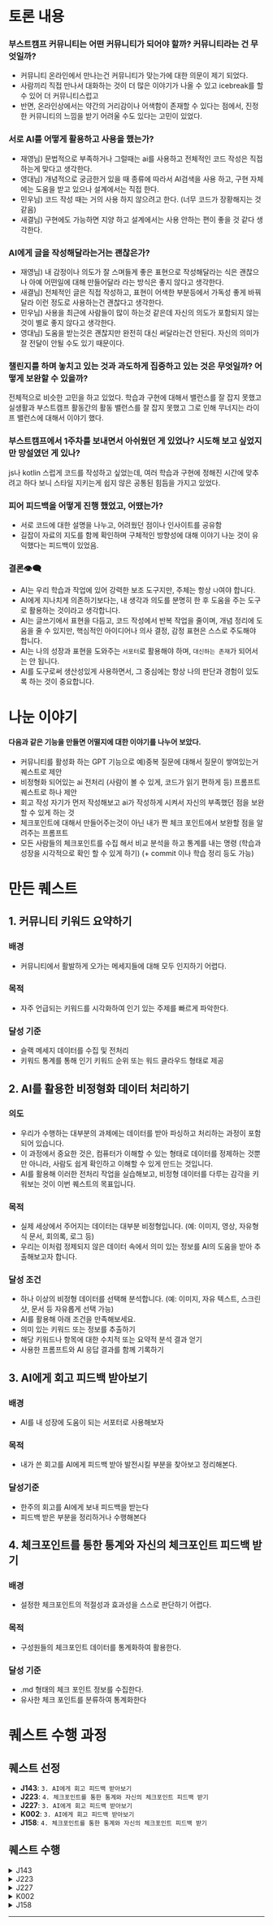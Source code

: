 # 토론 내용

### 부스트캠프 커뮤니티는 어떤 커뮤니티가 되어야 할까? 커뮤니티라는 건 무엇일까?

- 커뮤니티 온라인에서 만나는건 커뮤니티가 맞는가에 대한 의문이 제기 되었다.
- 사람끼리 직접 만나서 대화하는 것이 더 많은 이야기가 나올 수 있고 icebreak를 할 수 있어 더 커뮤니티스럽고
- 반면, 온라인상에서는 약간의 거리감이나 어색함이 존재할 수 있다는 점에서, 진정한 커뮤니티의 느낌을 받기 어려울 수도 있다는 고민이 있었다.

### 서로 AI를 어떻게 활용하고 사용을 했는가?

- 재영님) 문법적으로 부족하거나 그럴때는 ai를 사용하고 전체적인 코드 작성은 직접 하는게 맞다고 생각한다.
- 영대님) 개념적으로 궁금한거 있을 때 종류에 따라서 AI검색을 사용 하고, 구현 자체에는 도움을 받고 있으나 설계에서는 직접 한다.
- 민우님) 코드 작성 때는 거의 사용 하지 않으려고 한다. (너무 코드가 장황해지는 것 같음)
- 새결님) 구현에도 가능하면 지양 하고 설계에서는 사용 안하는 편이 좋을 것 같다 생각한다.

### AI에게 글을 작성해달라는거는 괜찮은가?

- 재영님) 내 감정이나 의도가 잘 스며들게 좋은 표현으로 작성해달라는 식은 괜찮으나 아예 어떤일에 대해 만들어달라 라는 방식은 좋지 않다고 생각한다.
- 새결님) 전체적인 글은 직접 작성하고, 표현이 어색한 부분등에서 가독성 좋게 바꿔 달라 이런 정도로 사용하는건 괜찮다고 생각한다.
- 민우님) 사용을 최근에 사람들이 많이 하는것 같은데 자신의 의도가 포함되지 않는 것이 별로 좋지 않다고 생각한다.
- 영대님) 도움을 받는것은 괜찮지만 완전히 대신 써달라는건 안된다. 자신의 의미가 잘 전달이 안될 수도 있기 때문이다.

### 챌린지를 하며 놓치고 있는 것과 과도하게 집중하고 있는 것은 무엇일까? 어떻게 보완할 수 있을까?

전체적으로 비슷한 고민을 하고 있었다. 학습과 구현에 대해서 밸런스를 잘 잡지 못했고 실생활과 부스트캠프 활동간의 활동 밸런스를 잘 잡지 못했고 그로 인해 무너지는 라이프 밸런스에 대해서 이야기 했다.

### 부스트캠프에서 1주차를 보내면서 아쉬웠던 게 있었나? 시도해 보고 싶었지만 망설였던 게 있나?

js나 kotlin 스럽게 코드를 작성하고 싶었는데, 여러 학습과 구현에 정해진 시간에 맞추려고 하다 보니 스타일 지키는게 쉽지 않은 공통된 힘듬을 가지고 있었다.

### 피어 피드백을 어떻게 진행 했었고, 어땠는가?

- 서로 코드에 대한 설명을 나누고, 어려웠던 점이나 인사이트를 공유함
- 길잡이 자료의 지도를 함께 확인하며 구체적인 방향성에 대해 이야기 나눈 것이 유익했다는 피드백이 있었음.

### 결론👁️‍🗨️

- AI는 우리 학습과 작업에 있어 강력한 보조 도구지만, 주체는 항상 `나`여야 합니다.
- AI에게 지나치게 의존하기보다는, 내 생각과 의도를 분명히 한 후 도움을 주는 도구로 활용하는 것이라고 생각합니다.
- AI는 글쓰기에서 표현을 다듬고, 코드 작성에서 반복 작업을 줄이며, 개념 정리에 도움을 줄 수 있지만, 핵심적인 아이디어나 의사 결정, 감정 표현은 스스로 주도해야 합니다.
- AI는 나의 성장과 표현을 도와주는 `서포터`로 활용해야 하며, `대신하는 존재`가 되어서는 안 됩니다.
- AI를 도구로써 생산성있게 사용하면서, 그 중심에는 항상 나의 판단과 경험이 있도록 하는 것이 중요합니다.

# 나눈 이야기

#### 다음과 같은 기능을 만들면 어떨지에 대한 이야기를 나누어 보았다.

- 커뮤니티를 활성화 하는 GPT 기능으로 예)중복 질문에 대해서 질문이 쌓여있는거 퀘스트로 제안
- 비정형화 되어있는 ai 전처리 (사람이 볼 수 있게, 코드가 읽기 편하게 등) 프롬프트 퀘스트로 하나 제안
- 회고 작성 자기가 먼저 작성해보고 ai가 작성하게 시켜서 자신의 부족했던 점을 보완 할 수 있게 하는 것
- 체크포인트에 대해서 만들어주는것이 아닌 내가 짠 체크 포인트에서 보완할 점을 알려주는 프롬프트
- 모든 사람들의 체크포인트를 수집 해서 비교 분석을 하고 통계를 내는 명령 (학습과 성장을 시각적으로 확인 할 수 있게 하기) (+ commit 이나 학습 정리 등도 가능)

# 만든 퀘스트

## 1. 커뮤니티 키워드 요약하기

### 배경

- 커뮤니티에서 활발하게 오가는 메세지들에 대해 모두 인지하기 어렵다.

### 목적

- 자주 언급되는 키워드를 시각화하여 인기 있는 주제를 빠르게 파악한다.

### 달성 기준

- 슬랙 메세지 데이터를 수집 및 전처리
- 키워드 통계를 통해 인기 키워드 순위 또는 워드 클라우드 형태로 제공

## 2. AI를 활용한 비정형화 데이터 처리하기

### 의도

- 우리가 수행하는 대부분의 과제에는 데이터를 받아 파싱하고 처리하는 과정이 포함되어 있습니다.
- 이 과정에서 중요한 것은, 컴퓨터가 이해할 수 있는 형태로 데이터를 정제하는 것뿐만 아니라, 사람도 쉽게 확인하고 이해할 수 있게 만드는 것입니다.
- AI를 활용해 이러한 전처리 작업을 실습해보고, 비정형 데이터를 다루는 감각을 키워보는 것이 이번 퀘스트의 목표입니다.

### 목적

- 실제 세상에서 주어지는 데이터는 대부분 비정형입니다. (예: 이미지, 영상, 자유형식 문서, 회의록, 로그 등)
- 우리는 이처럼 정제되지 않은 데이터 속에서 의미 있는 정보를 AI의 도움을 받아 추출해보고자 합니다.

### 달성 조건

- 하나 이상의 비정형 데이터를 선택해 분석합니다. (예: 이미지, 자유 텍스트, 스크린샷, 문서 등 자유롭게 선택 가능)
- AI를 활용해 아래 조건을 만족해보세요.
- 의미 있는 키워드 또는 정보를 추출하기
- 해당 키워드나 항목에 대한 수치적 또는 요약적 분석 결과 얻기
- 사용한 프롬프트와 AI 응답 결과를 함께 기록하기

## 3. AI에게 회고 피드백 받아보기

### 배경

- AI를 내 성장에 도움이 되는 서포터로 사용해보자

### 목적

- 내가 쓴 회고를 AI에게 피드백 받아 발전시킬 부분을 찾아보고 정리해본다.

### 달성기준

- 한주의 회고를 AI에게 보내 피드백을 받는다
- 피드백 받은 부분을 정리하거나 수행해본다

## 4. 체크포인트를 통한 통계와 자신의 체크포인트 피드백 받기

### 배경

- 설정한 체크포인트의 적절성과 효과성을 스스로 판단하기 어렵다.

### 목적

- 구성원들의 체크포인트 데이터를 통계화하여 활용한다.

### 달성 기준

- .md 형태의 체크 포인트 정보를 수집한다.
- 유사한 체크 포인트를 분류하여 통계화한다

# 퀘스트 수행 과정

## 퀘스트 선정

- **J143**: `3. AI에게 회고 피드백 받아보기`
- **J223**: `4. 체크포인트를 통한 통계와 자신의 체크포인트 피드백 받기`
- **J227**: `3. AI에게 회고 피드백 받아보기`
- **K002**: `3. AI에게 회고 피드백 받아보기`
- **J158**: `4. 체크포인트를 통한 통계와 자신의 체크포인트 피드백 받기`

## 퀘스트 수행

<details>
<summary>J143</summary>

지난 주 회고에 대해 AI 한테 피드백을 부탁하여 아래의 답변을 얻었습니다.

프롬프트로는 부스트캠프 전반에 대한 설명과 저의 회고 전문을 사용했습니다.

### 회고 피드백

✅ 강점 요약

**깊이 있는 자기 성찰**: 문제 해결 과정에서 느낀 어려움과 원인을 명확히 파악함. \
**AI 활용에 대한 비판적 사고**: 단순 사용을 넘어서 학습 효과를 고민함. \
**동료 피드백을 실제 행동으로 연결**: 체크포인트 분리, 리드미 개선 등 실천으로 이어짐.

🔧 개선 제안

**설계 단계 연습 강화**: 구현 전 흐름도를 간단히 스케치해보는 습관을 추천. \
**검색 전략 명확화**: 키워드 중심의 리서치 계획 + AI는 정보 구조화 도구로 활용. \
**기록 습관 체계화**: 세 줄 요약을 발전시켜, 핵심 정리 문서 / Q&A 노트 형태로 확장.

🚀 다음주 실천 전략

체크포인트 기반 키워드 도출 → AI와 함께 리서치. \
구현 전 흐름도나 메모 작성 → 설계 감각 키우기. \
간단한 테스트 케이스 작성 후 AI로 확장 실험. \
리드미와 회고 정리를 타인 중심으로 계속 개선.

### 결과

이번 주에는 확실히 AI 를 어떻게 하면 더 잘 활용할 수 있을지 많은 고민을 하고 실천에 옮겼습니다. AI 를 사용한 학습은 처음에 리서치 키워드를 도출하고 공부하면서 이해가 되지 않는 부분을 물어보는 용도로 많이 활용했습니다. 또한 테스트 케이스를 작성하는 데 있어 AI 의 도움을 많이 받았습니다. 그리고 학습 정리를 함에 있어 정리가 잘 안 되는 부분이 있으면 AI 를 사용해서 간결하게 만들었습니다.

</details>

<details>
<summary>J223</summary>

- 2주차 수요일 미션인 함수형프로그래밍의 같은 그룹의 캠퍼분들의 채크포인트와 비교해서 AI에서 물어보았습니다.

네, 보내주신 본인의 체크포인트와 팀원들의 체크포인트를 분석하고 비교하여 피드백을 드릴게요.

전반적으로 함수형 프로그래밍의 핵심 개념을 학습하고, 이를 바탕으로 자료구조와 도서 관리 프로그램을 구현하려는 목표가 명확하게 드러납니다.

### 체크포인트 통계 비교

먼저, 본인과 팀원들의 체크포인트를 주요 항목별로 나누어 비교해 보았습니다. 이를 통해 어떤 부분에 강점이 있고 어떤 부분을 보완할 수 있을지 파악할 수 있습니다.

| 구분 항목                  | 본인 | 팀원 1 | 팀원 2 |  팀원 3   |
| :------------------------- | :--: | :----: | :----: | :-------: |
| **학습 (Learning)**        | 상세 |  보통  |  보통  |   상세    |
| **설계 (Design)**          |  ❌  |   ❌   |   ❌   |    ✅     |
| **구현 (Implementation)**  | 상세 |  상세  |  보통  | 매우 상세 |
| **테스트 (Testing)**       | 보통 |   ❌   |  보통  | 매우 상세 |
| **요구사항/제약조건 명시** |  ❌  |   ✅   |   ✅   |    ❌     |
| **구조화 (Structure)**     | 보통 |  보통  |  보통  | 매우 우수 |

---

### '나만의 체크포인트' 피드백

#### 잘된 점 (Strengths) 👍

- **상세한 학습 계획**: 함수형 프로그래밍의 주요 개념(클로저, 불변성, 순수 함수 등)을 구체적으로 학습하려는 계획이 잘 세워져 있습니다.
- **구체적인 구현 목표**: 연결 리스트의 각 기능(`append`, `insert` 등)을 명확하게 나누어 구현 목표를 설정한 점이 좋습니다. 이는 실제 개발 진행 상황을 추적하는 데 효과적입니다.

#### 개선 제안 (Suggestions for Improvement) ✍️

1.  **'설계' 단계 추가**: **팀원 3**의 체크포인트처럼, 구현에 앞서 **'설계' 단계를 명시적으로 추가**하는 것을 추천합니다. 예를 들어, `연결리스트 구조 설계`, `해시맵 구조 설계`, `도서 정보 데이터 형식 정의` 같은 항목을 추가하면 구현 전에 전체적인 구조를 먼저 고민하게 되어 더 견고한 코드를 작성할 수 있습니다.

2.  **테스트 계획 구체화**: "작은 단위로 테스트 코드 작성하기"라는 목표를 더 구체화할 필요가 있습니다. **팀원 3**처럼 **"Jest로 단위 테스트 환경 구축"**, **"append() 기능 구현 및 테스트"** 와 같이 구현과 테스트를 하나의 쌍으로 묶어 관리하면, 각 기능이 완료될 때마다 누락 없이 테스트를 진행할 수 있습니다.

3.  **핵심 제약 조건 명시**: **팀원 1, 2**는 "불변성 유지", "반복문 대신 고차함수 사용" 등 프로젝트의 핵심 제약 조건을 체크포인트에 명시했습니다. 이런 **핵심 원칙을 상단에 명시**해두면 개발 과정 내내 목표를 잊지 않고 코드를 작성하는 데 도움이 됩니다.

4.  **작업 단위(Task) 세분화**: 연결 리스트에 비해 해시맵과 도서 관리 프로그램의 구현 항목이 다소 추상적입니다. 연결 리스트처럼 `put 구현하기`, `remove 구현하기`, `add(도서) 구현하기` 등으로 **작업 단위를 더 잘게 나누면** 진행 상황을 더 명확하게 파악하고 관리할 수 있습니다.

### 종합 의견

현재 체크포인트는 학습과 구현에 대한 목표를 잘 담고 있습니다. 여기에 **팀원들의 장점을 흡수**하여 **'설계' 단계를 추가**하고, **'테스트' 계획을 구체화**하며, **핵심 제약 조건을 명시**한다면 훨씬 더 명확하고 실용적인 개발 계획표가 될 것입니다. 특히 **팀원 3**의 '설계 → 구현 및 단위 테스트' 구조는 좋은 참고 자료가 될 수 있습니다.

</details>

<details>
<summary>J227</summary>

- 저는 1주차 활동을 진행하고 작성한 회고를 AI에게 주어 피드백을 받아보았습니다.
- 처음에는 그냥 "내가 작성한 회고에 대해서 피드백을 줘" 라고 물어봤더니, 약간 부족한 듯한 피드백을 받았습니다.
- 글의 표현력에 대한 피드백도 받고 싶었지만, 이 외에도 글의 내용, 추가하면 좋을 부분에 대한 의견도 받으면 좋을 것 같다는 생각이 들었습니다.
- AI 프롬프트에 대해서 더 알아보았더니, AI가 맡을 역할, 질문의 맥락, 데이터의 입력 내용과 원하는 출력을 명시해주는 것이 좋다는 것을 배웠습니다.
- AI에게 "글을 읽고 적절한 피드백을 해줄 수 있는 글쓰기 선생님"의 역할을 주고, 잘했던 점, 개선이 필요한 점 그리고 추가하면 좋을 점을 출력해달라고 요청하였습니다.
- 그 결과 다음과 같은 피드백을 얻을 수 있었습니다:

```
  - 내 의견을 조금 더 직접적이고 자연스럽게 표현하기
  - 자기 성찰을 살짝 더 구체화해보기, 느낀 점을 더 자세히 표현하기
  - 오타 수정하기 (헉... ㅠㅠ)
  - 다음에는 어떻게 활동을 진행할 것인지 구체적인 예시를 들어서 실현해보기
```

- 이번 릴레이 프로젝트를 통해 배운 점: 프롬프트를 약간 더 조심스럽게, 자세히 작성해주면 AI를 더 효과적으로 사용할 수 있다.
- 다음주에 실행해 볼 계획: AI를 통해서 학습해야 할 내용을 자세히 정리해보고, 회고 도중에도 다음에 실행할 예시를 하나 정도 들어보기

</details>

<details>
<summary>K002</summary>
7일차 미션에 아래와 같이 간단한 회고를 작성했습니다.

오늘 미션을 하며 야크털을 털실 뭉치정도 깎은 것 같습니다. 학습할 내용을 잘 구분하고 상세히 정하는 것이필요하다는 것도 느꼈습니다. 미션을 하며 잠을 늦게 자서 컨디션 유지가 쉽지 않은 것 같습니다. 오늘도 일찍 자야겠다고 생각했는데벌써 새벽 3시가 넘었네요. 내일은 컨디션을 위해 반드시 적어도 새벽 2시에 자야겠습니다.

그리고 ChatGPT에게 회고에대한 피드백을 달라고 했습니다. 받은 피드백은 아래와 같습니다.

✅ 잘한 점자기 성찰이 구체적이에요

"야크털을 털실 뭉치 정도 깎은 것 같습니다." 이 비유는 재밌고 직관적이에요. 복잡하고 본질과 거리가 있는 작업에 시간과 에너지를 들였다는 걸 유머 있게 표현해서 회고에 생동감이 있어요.

문제 인식과 학습 방향 설정이 좋습니다

"학습할 내용을 잘 구분하고 상세히 정하는 것이 필요하다는 것도 느꼈습니다." 무엇이 부족했는지 파악했고, 다음 미션에서 어떻게 개선할지 방향을 제시했어요. 이런 메타인지 능력은 성장에 정말 중요한 자질이에요.

자기 관리에 대한 고민이 드러나요

"오늘도 일찍 자야겠다고 생각했는데 벌써 새벽 3시가 넘었네요." 스스로 컨디션 문제를 인식하고, 개선하려는 의지가 보여서 좋아요. 단순한 다짐이 아니라 시간까지 명시적으로 정했다는 점에서 실행력도 기대돼요.

🔍 개선하면 더 좋을 점구체적인 원인 분석이 추가되면 좋아요예: 왜 학습할 내용을 잘 구분하지 못했는가? 어떤 지점에서 흐트러졌는가? → 이런 질문을 던지면 더 깊이 있는 회고가 되고, 반복을 줄일 수 있어요.

행동 계획이 조금 더 명확하면 좋습니다

"적어도 새벽 2시에 자야겠습니다." 좋지만, 어떻게 2시에 자게 만들 건지 간단한 전략을 덧붙이면 실천 가능성이 훨씬 높아요. 예: "1시 30분에는 작업을 멈추고 정리한다" 같은 행동 기준이 있으면 좋겠어요.

🌟 총평성찰 → 문제 인식 → 다짐의 흐름이 자연스럽고 진정성이 있어요. 단순한 일기 느낌이 아니라, 다음에 더 잘하기 위한 회고로 기능하고 있다는 점에서 이미 굉장히 잘 쓰고 계신 겁니다. 다음 회고에서는 “어떤 선택이 야크털이었는지”를 구체화하고, 수면 전략도 함께 실험해보면 더 멋질 거예요.

위 피드백을 바탕으로 아래와 같이 수정했습니다.

오늘 미션을 하며 야크털을 털실 뭉치정도 깎은 것 같습니다. 파일관리의 목적이나 최소 요구조건은 굳이 학습하지 않아도 될 것 같습니다. (전공책의 파일관리 부분을 읽으며 야크털을 더 깎으려다 멈춘 것이 다행이려나요.) 학습할 내용을 잘 구분하고 상세히 정하는 것이필요하다는 것도 느꼈습니다. 미션을 하며 잠을 늦게 자서 컨디션 유지가 쉽지 않은 것 같습니다. 늦게 잠->졸림->낮잠->미션할 시간 부족->늦게 잠이 패턴이 반복되네요. 오늘도 일찍 자야겠다고 생각했는데벌써 새벽 3시가 넘었네요. 내일은 컨디션을 위해 적어도 새벽 2시에 자기 위해 1시 30분에 하던 것까지만 정리하고 자야겠습니다.

</details>

<details>
<summary>J158</summary>
  
# Day06
이번 미션에서 동료분들의 체크리스트를 보면서 나의 체크리스트가 많이 부족하다고 느끼게 되었습니다. 실제로 AI를 활용한 통계로도 미흡하거나 작성하지 못한 부분을 확인할 수 있었습니다.
다음 미션부터는 해야할일을 구체적인 항목으로 나눠서 작성하여 이번 미션에서 미흡한 부분을 보완하고자 합니다.

## 📊 비교 통계표

| 항목 구분 | 주요 세부 항목 | 팀 동료 리스트 상세도 | 나의 리스트 상세도 | 설명 |
| --- | --- | --- | --- | --- |
| 사전 학습 | 객체지향 개념, 클래스/객체, 프로토타입, SOLID | 매우 자세함 (정의 + 개념 + 구조 학습) | 충분히 포함됨 (요약 중심) | 동료는 SOLID까지 포함하여 더 구조적 |
| 게임 룰 정리 | 캐릭터 규칙, 배치, 공격, 종료조건 | ✅ 자세히 정리 | ✅ 간단 정리 | 둘 다 충실하게 반영함 |
| 구조 설계 | 디렉토리 분리, 모듈 분리, 역할 할당 | ✅ 디렉토리/모듈 역할까지 명확히 | ❌ 디렉토리/모듈 구조 미기술 | 동료가 더 구체적인 설계 기반 있음 |
| 클래스 설계 | Board, Character, GameManager 등 | ✅ 다이어그램, 역할 정리 포함 | ✅ 클래스 항목 포함 | 동료는 시각화 설계까지 진행함 |
| 캐릭터별 분석 | 각 캐릭터 능력/제약 | ✅ 상세 규칙, 스톤, 능력 다수 정리 | ✅ 기본 규칙 정리 | 동료가 이동/공격 알고리즘까지 고려함 |
| 테스트 설계 | 단위 테스트, 예외 테스트 | ✅ 테스트 케이스 항목 포함 | ❌ 미포함 | 동료가 테스트에 대한 계획이 명확함 |
| 입출력 처리 | Input/Renderer 모듈 설계 | ✅ I/O 책임 분리 기술 | ✅ Main 객체로 처리 기술 | 둘 다 방향성은 있지만 동료가 더 명확 |
| 게임 루프 | 루프 흐름 / 예외처리 / 종료조건 | ✅ 컴퓨터 턴, 종료조건 설계 포함 | ❌ 컴퓨터 턴/종료조건 미포함 | 동료가 턴 흐름을 더 깊게 설계함 |
| 예외 상황 분석 | 형식 오류, 캐릭터 없음 등 | ✅ 입력 에러, 팀 충돌 등 포함 | ❌ 미포함 | 예외 처리 플랜이 부족 |
| 문서화 | README, 설계도, 학습정리 등 | ✅ 체크리스트, 설계 이미지 포함 | ❌ 별도 문서 없음 | 동료가 문서화를 더 철저히 함 |

## 🔍 통계 요약

| 항목             | 팀 동료 수준 | 나의 수준        |
| ---------------- | ------------ | ---------------- |
| 사전 학습 깊이   | 매우 우수    | 우수             |
| 요구사항 분석    | 우수         | 우수             |
| 설계 상세도      | 매우 우수    | 보통             |
| 클래스 구조화    | 우수         | 우수             |
| 캐릭터 구현 계획 | 매우 우수    | 보통             |
| 테스트 설계      | 있음         | 없음             |
| I/O 구조 분리    | 있음         | 있음 (덜 구체적) |
| 게임 흐름 설계   | 있음         | 미흡             |
| 예외 시나리오    | 있음         | 없음             |
| 문서화           | 있음         | 없음             |

---

# Day07

오늘 미션에서는 Day06보다 체크리스트를 더욱 구체적으로 작성하려고 노력했습니다. 동료들과의 비교 통계를 통해서도 어제보다 세부적인 항목들을 기록했다는 점을 확인할 수 있었습니다. 또한, 한 동료 분께서 이번 미션에서 diagrams.net을 활용해 사전 설계를 다이어그램으로 정리하신 것을 보고, 설계를 시각화하는 것의 중요성을 다시금 깨달았습니다. 저 역시 이번 미션에서는 다이어그램을 통한 설계를 미처 고려하지 못했는데, 시각화된 설계는 나 자신에게도 더 정밀한 구조를 떠올리게 하고, 다른 사람에게도 내용을 쉽게 전달할 수 있다는 점에서 매우 유용하다는 점을 배웠습니다. 이에 따라 다음 미션부터는 체크리스트에서도 부족하다고 지적된 설계 시각화 부분을 보완하여, 다이어그램 중심의 설계를 적극 반영하고자 합니다.

## 📊 비교 통계표

| 항목 구분 | 주요 세부 항목 | 동료 리스트 상세도 | 나의 리스트 상세도 | 설명 |
| --- | --- | --- | --- | --- |
| 사전 학습 | 파일 시스템, 디렉토리/파일 구조, FAT, 시스템콜 이해 | ✅ 매우 자세함 (하위 구조까지 포함) | ✅ 포함됨 (요점 중심 요약) | 동료는 커널·FAT·inode까지 포함해 더 깊이 있게 정리함 |
| 요구사항 분석 | 명령어 정리, 기능 명세, 용량 및 포맷 제한 등 분석 | ✅ 세부 명령/예외 조건까지 정리 | ✅ 명령어 중심 정리 | 둘 다 명령 위주 정리, 동료는 경계 케이스까지 분석함 |
| 설계 | 기능 분할 설계, CLI 흐름, 모듈 역할 구분 | ✅ 기능 흐름도 및 구조 설계 이미지 포함 | ⚠️ 항목은 있지만 시각화/모듈 설계 없음 | 동료가 흐름도/역할 분리까지 상세 설계함 |
| 기능 구현 | init, makedir, create, read, list, export/import 구현 | ✅ 전체 구현 | ✅ 전체 구현 | 구현 자체는 동등함, 코드 구조 설계는 동료가 더 명확함 |
| 영속성 | myfs.dat 저장/복원, revive 함수, Map 변환 처리 | ✅ 파일 구조 분리(myfs.dat/dir/info) | ✅ 단일 파일(myfs.dat) 사용 | 동료는 파일 종류 분리 설계, 나는 하나의 JSON으로 저장 처리 |
| 단위 테스트 | Jest 테스트 구성, 정상/예외 케이스 테스트 작성 | ✅ 각 기능 별 케이스, 커버리지 확인 | ✅ 대부분 구현, 일부 미흡 | 테스트 항목은 구현, 예외 처리나 삭제 기능 테스트는 미흡함 |
| 테스트 설계 | 테스트 순서 계획, 함수 우선순위, 커버리지 전략 | ✅ 계획 수립 및 커버리지 수치 목표 | ⚠️ 일부 항목만 있음 | 테스트 계획은 동료가 더 명확히 문서화함 |
| 입력 처리 | 명령어 파싱, 인자 개수 체크, 에러 처리 로직 | ✅ 상세 예외 처리 | ✅ 기본적인 토큰 분리 | 동료는 인자 수 오류/포맷 오류에 더 철저한 메시지 처리 |
| 출력 처리 | 출력 메시지 형식 통일, 성공/오류 응답 | ✅ 정형화된 출력 설계 | ✅ 명령어에 따른 출력 작성 | 둘 다 명령어별 응답을 잘 구성했음 |
| 문서화 | README, 학습정리, 클래스/기능 구조도 | ✅ 설계 이미지, 체크리스트 포함 | ⚠️ 단순 README.md만 작성성 | 동료는 구조 다이어그램까지 포함해 더 풍부한 문서화 |

## 🔍 **종합 분석**

- 구현 파트는 핵심 기능(`init`, `makedir`, `create`, `read`, `list`, `영속성`) 중심으로 잘 진행되어 있으며,
- 단위 테스트도 영속성까지 테스트한 점이 우수합니다.
- 다만, `사전 학습`과 `요구사항/설계 분석`은 README.md 등에 명확하게 기술되어야 미션의 완성도로 인정받기 좋습니다.
- 특히 `import/export`, 시스템콜/파일 포맷 등은 이후 기능 확장성 측면에서도 중요합니다.

---

# Day08

오늘 미션에서는 다른 팀원들과 비교했을 때, 학습 주제를 구체적으로 정리하지 못한 점이 아쉬웠습니다. 앞으로는 문제를 전체적으로 파악한 뒤, 내가 학습해야 할 내용을 보다 체계적이고 구체적으로 정리해두면, 학습 과정에서 방향을 잃지 않고 보다 효율적으로 학습을 이어갈 수 있을 것 같습니다.

## 📊 비교 통계표

| 항목 구분 | 주요 세부 항목 | 동료 리스트 상세도 | 나의 리스트 상세도 | 설명 |
| --- | --- | --- | --- | --- |
| 사전 학습 | 함수형 패러다임, 순수함수, 불변성, 참조 투명성, 고차함수(map/filter/reduce), 클로저 등 | ✅ 개념별 정의 + 활용 예시 정리 포함 | ✅ 주제 나열 + 일부 개념 정의 | 동료는 개념과 코드 적용 예시를 상세히 병기함. |
| 함수형 데이터구조 | Immutable LinkedList/HashMap 개념, 역할, 불변성 보장 방식 | ✅ 구조도, API 명세 포함 설계 | ✅ 클래스/메서드별 기능 정리됨 | 동료는 트리 구조와 persistent 구조까지 설계에 포함 |
| 연결 리스트 구현 | append, insert, remove, item, clear 등 메서드 구현과 테스트 | ✅ 각 메서드 테스트, map/filter/reduce 구현 | ✅ 주요 메서드 구현 및 사용 | 동료는 고차함수 map/reduce까지 고도화 적용함. |
| 해시맵 구현 | 해시함수, 버킷 설계, 충돌 해결(체이닝), get/set/delete, 고차함수 적용 | ✅ 비트마스크 기반 트리형 버킷 설계 포함 | ✅ 해시 + LinkedList로 체이닝 구현 | 동료는 clojure-style 트리 구조로 확장 |
| TDD 테스트 | 각 연산별 Jest 테스트 (정상/에러 케이스) | ✅ map/filter/reduce까지 테스트 포함 | ✅ 기본 메서드별 테스트 존재 | 동료는 edge case 중심 테스트 커버리지가 더 넓음. |
| 도서 기능 구현 | add, rent, return, sortByDate, top10rent, findBy, totalRent | ✅ 각 함수 고차함수 적용 + 불변성 리턴 설계 | ✅ 요구 기능 함수 구현 + 불변 객체 리턴 | 동료는 map/reduce 등 고차함수 적극 활용함. |
| 고차함수 적용 | map/filter/reduce를 데이터 흐름에 적용 | ✅ 연결리스트/해시맵/도서 로직 전반 적용 | ⚠️ 기본 구조에만 제한적으로 적용 |  |
| 리팩토링 | 불변성, 참조 투명성 기반으로 리팩토링 | ✅ 모든 메서드가 순수 함수화됨 | ⚠️ 일부 상태 기반 처리 존재 |  |
| README 및 정리 | 설계 다이어그램, 데이터 흐름, 체크리스트 포함 | ✅ 구조도 및 설계 철학 포함 정리 | ⚠️ 체크포인트 및 기본 흐름 요약에 그침 | 동료는 데이터 흐름/패턴/철학까지 정리 |

## 📝 총평

- 핵심 기능 구현 및 클래스 분리, 불변 객체 처리 등 함수형 프로그래밍 핵심 요소를 충실히 반영했습니다.
- 다만 `고차함수(map, filter, reduce)`의 광범위한 활용, 트리 기반 확장 구조, 선언적 데이터 흐름 등의 활용은 동료 대비 다소 부족합니다.
- ✅ 체크포인트 항목을 중심으로 보완하면 전체 함수형 스타일 완성도가 더욱 높아질 것입니다.

---

# Day09

이번 미션에서는 학습 범위를 제대로 파악하지 못해 내용을 충분히 이해하지 못했고, 결국 미션을 마무리하지 못해 아쉬움이 컸습니다. 체크리스트 통계를 통해서도 학습에 대한 이해도가 부족했음을 확인할 수 있었습니다. 이번 경험을 통해, 나에게 주어진 테스크를 수행하기 위해 어떤 사전 학습이 필요한지 명확히 파악하고, 학습한 내용을 유기적으로 연결해 나가는 태도가 중요하다는 것을 깨달았습니다.

## 📊 비교 통계표

| 항목 | 동료 체크리스트 | 사용자 체크리스트 | 개선 포인트 |
| --- | --- | --- | --- |
| **CS 기반 개념 학습 명시** | `동시성 vs 병렬성`, `Context Switch`, `Deadlock`, `Race Condition`, `IPC`, `이벤트 루프` 등 **개념을 주제별로 분리하여 구체화** | `스케줄링 방식`, `클로저 기반 이벤트 핸들링` 등은 포함되었지만 **중요한 용어(Race Condition, Deadlock 등)의 명시 부족** | 용어 중심으로 나열해서 **CS 지식 기반을 강조**하세요. 예: `Context Switching`, `병렬성`, `Race Condition`, `Lock-Free`, `Critical Section` 등 |
| **학습 흐름 구조화** | `what → when → how → who → where → why`로 질문 기반 설계 | 없음 | **질문 기반 사고 프레임워크 적용**. 예: "Race Condition은 언제 발생하며, 왜 해결이 필요한가?" |
| **관찰 포인트 다양성** | `BottleNeck`, `DeadLock`, `EventEmitter 내부 흐름`, `Queue 종류별 비교` 등 **깊은 관찰 항목 포함** | `completed 플래그`, `subscriber 해제` 등 로직 위주의 구현 관찰 중심 | 단순 구현 외에도, **내부 처리 흐름과 문제 발생 지점까지 시야 확장 필요** |
| **구현 로직 단계적 분해** | `스레드 멈춤: setTimeout / await 조합`, `스레드 IPC: postMessage / parentPort`, `다이어그램 시각화` 등 **구체적 구현 수단 명시** | `스레드 멈춤`, `IPC`, `종료` 등은 추상적 레벨 | 각 기능마다 **실제 사용한 기술/코드/설계 패턴을 나열하면 더 명확해짐** (예: "스레드 종료: worker.terminate + worker.on('exit') 조합") |
| **시각화 및 설계 명시** | `다이어그램`, `Queue 시각화`, `스케줄링 흐름`, `EventEmitter 패턴 흐름도` 등 **시각화 강조** | `시퀀스 다이어그램`, `Pub-Sub 흐름` 언급은 있음 | **Queue 처리 흐름, Lock 충돌 발생 위치, Context Switch 타이밍 등을 시각화 항목에 추가**하면 설계력이 강조됨 |
| **비동기 큐 구분** | `SyncQueue`, `AsyncQueue`, `DelayQueue` 명확히 분리하고 비교 | 큐는 언급되어 있으나 비교 또는 구분 없음 | 큐 간 차이점(스케줄링 시점, blocking 여부 등)을 정리하면 좋음 |

</details>

---
